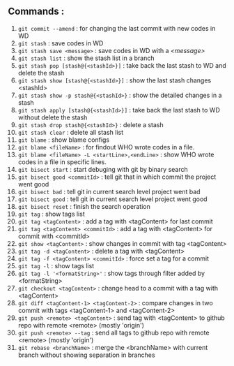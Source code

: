 ## Commands : 
1. `git commit --amend` : for changing the last commit with new codes in WD
1. `git stash` : save codes in WD
1. `git stash save <message>` : save codes in WD with a *\<message>* 
1. `git stash list` : show the stash list in a branch
1. `git stash pop [stash@{<stashId>}]` : take back the last stash to WD and delete the stash
1. `git stash show [stash@{<stashId>}]` : show the last stash changes
\<stashId>
1. `git stash show -p stash@{<stashId>}` : show the detailed changes in a stash
1. `git stash apply [stash@{<stashId>}]` : take back the last stash to WD without delete the stash
1. `git stash drop stash@{<stashId>}` : delete a stash
1. `git stash clear` : delete all stash list 
1. `git blame` : show blame configs
1. `git blame <fileName>` : for findout WHO wrote codes in a file.
1. `git blame <fileName> -L <startLine>,<endLine>` : show WHO wrote codes in a file in specific lines.
1. `git bisect start` : start debuging with git by binary search
1. `git bisect good <commitId>` : tell git that in which commit the project went good
1. `git bisect bad` : tell git in current search level project went bad
1. `git bisect good` : tell git in current search level project went good
1. `git bisect reset` : finish the search operation
1. `git tag` : show tags list
1. `git tag <tagContent>` : add a tag with \<tagContent> for last commit
1. `git tag <tagContent> <commitId>` : add a tag with \<tagContent> for commit with \<commitId>
1. `git show <tagContent>` : show changes in commit with tag \<tagContent>
1. `git tag -d <tagContent>` : delete a tag with \<tagContent>
1. `git tag -f <tagContent> <commitId>` : force set a tag for a commit
1. `git tag -l` : show tags list
1. `git tag -l '<formatString>'` : show tags through filter added by \<formatString>
1. `git checkout <tagContent>` : change head to a commit with a tag with \<tagContent>
1. `git diff <tagContent-1> <tagContent-2>` : compare changes in two commit with tags \<tagContent-1> and \<tagContent-2>
1. `git push <remote> <tagContent>` : send tag with \<tagContent> to github repo with remote \<remote> (mostly 'origin')
1. `git push <remote> --tag` : send all tags to github repo with remote \<remote> (mostly 'origin')
1. `git rebase <branchName>` : merge the \<branchName> with current branch without showing separation in branches